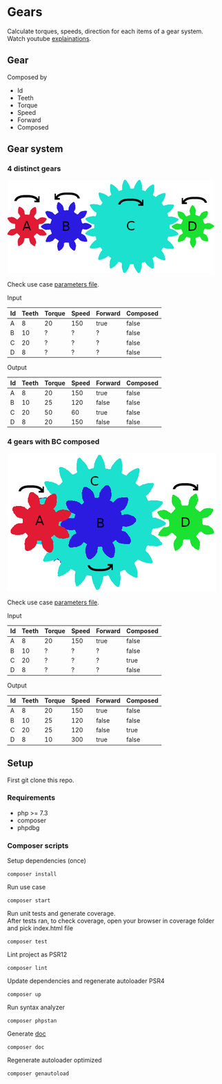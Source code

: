 # Gears

Calculate torques, speeds, direction for each items of a gear system.  
Watch youtube [explainations](https://www.youtube.com/watch?v=JMdPXTXIPWU).

## Gear

Composed by

* Id
* Teeth
* Torque
* Speed
* Forward
* Composed

## Gear system

### 4 distinct gears

![4gears](doc/assets/img/4gears.png)

Check use case [parameters file](tests/fixtures/Entity/Gears4.json).  

Input

|Id | Teeth | Torque | Speed | Forward | Composed |
|---|-------|--------|-------|---------|----------| 
| A | 8     | 20     | 150   | true    | false    |
| B | 10    | ?      | ?     | ?       | false    |
| C | 20    | ?      | ?     | ?       | false    |
| D | 8     | ?      | ?     | ?       | false    |

Output 

|Id | Teeth | Torque | Speed | Forward | Composed |
|---|-------|--------|-------|---------|----------| 
| A | 8     | 20     | 150   | true    | false    |
| B | 10    | 25     | 120   | false   | false    |
| C | 20    | 50     | 60    | true    | false    |
| D | 8     | 20     | 150   | false   | false    |

### 4 gears with BC composed

![4gears_composed](doc/assets/img/4gears_composed.png)  

Check use case [parameters file](tests/fixtures/Entity/Gears4wBCComposed.json).  

Input

|Id | Teeth | Torque | Speed | Forward | Composed |
|---|-------|--------|-------|---------|----------| 
| A | 8     | 20     | 150   | true    | false    |
| B | 10    | ?      | ?     | ?       | false    |
| C | 20    | ?      | ?     | ?       | true     |
| D | 8     | ?      | ?     | ?       | false    |

Output 

|Id | Teeth | Torque | Speed | Forward | Composed |
|---|-------|--------|-------|---------|----------| 
| A | 8     | 20     | 150   | true    | false    |
| B | 10    | 25     | 120   | false   | false    |
| C | 20    | 25     | 120   | false   | true     |
| D | 8     | 10     | 300   | true    | false    |

## Setup

First git clone this repo.  

### Requirements

* php >= 7.3
* composer
* phpdbg

### Composer scripts

Setup dependencies (once)
```
composer install
```

Run use case
```
composer start
```

Run unit tests and generate coverage.  
After tests ran, to check coverage, open your browser in coverage folder and pick index.html file
```
composer test
```

Lint project as PSR12
```
composer lint
```

Update dependencies and regenerate autoloader PSR4
```
composer up
```

Run syntax analyzer
```
composer phpstan
```

Generate [doc](doc/html/index.xhtml)
```
composer doc
```

Regenerate autoloader optimized
```
composer genautoload
```
  